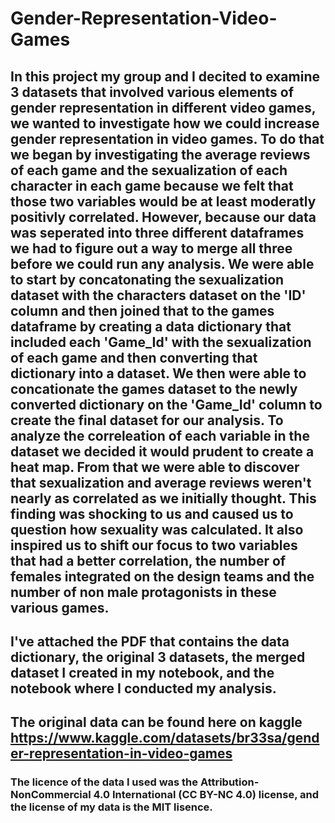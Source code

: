 # Gender-Representation-Video-Games

## In this project my group and I decited to examine 3 datasets that involved various elements of gender representation in different video games, we wanted to investigate how we could increase gender representation in video games. To do that we began by investigating the average reviews of each game and the sexualization of each character in each game because we felt that those two variables would be at least moderatly positivly correlated. However, because our data was seperated into three different dataframes we had to figure out a way to merge all three before we could run any analysis. We were able to start by concatonating the sexualization dataset with the characters dataset on the 'ID' column and then joined that to the games dataframe by creating a data dictionary that included each 'Game_Id' with the sexualization of each game and then converting that dictionary into a dataset. We then were able to concationate the games dataset to the newly converted dictionary on the 'Game_Id' column to create the final dataset for our analysis. To analyze the correleation of each variable in the dataset we decided it would prudent to create a heat map. From that we were able to discover that sexualization and average reviews weren't nearly as correlated as we initially thought. This finding was shocking to us and caused us to question how sexuality was calculated. It also inspired us to shift our focus to two variables that had a better correlation, the number of females integrated on the design teams and the number of non male protagonists in these various games. 




## I've attached the PDF that contains the data dictionary, the original 3 datasets, the merged dataset I created in my notebook, and the notebook where I conducted my analysis.

## The original data can be found here on kaggle https://www.kaggle.com/datasets/br33sa/gender-representation-in-video-games 
### The licence of the data I used was the Attribution-NonCommercial 4.0 International (CC BY-NC 4.0) license, and the license of my data is the MIT lisence.
